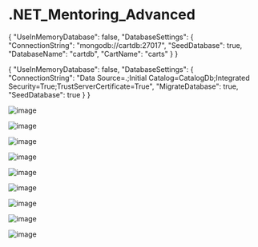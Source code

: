 # .NET_Mentoring_Advanced

{
  "UseInMemoryDatabase": false,
  "DatabaseSettings": {
    "ConnectionString": "mongodb://cartdb:27017",
    "SeedDatabase": true,
    "DatabaseName": "cartdb",
    "CartName": "carts"
  }
}

{
  "UseInMemoryDatabase": false,
  "DatabaseSettings": {
    "ConnectionString": "Data Source=.;Initial Catalog=CatalogDb;Integrated Security=True;TrustServerCertificate=True",
    "MigrateDatabase": true,
    "SeedDatabase": true
  }
}

![image](https://github.com/user-attachments/assets/5c147bb2-f857-4af3-a1b1-97e4e1c164fd)

![image](https://github.com/user-attachments/assets/1118e1e3-a4ee-4a32-a577-e8c429cfb6c6)

![image](https://github.com/user-attachments/assets/afe03e6b-eae9-49df-a6d5-470779806b6d)

![image](https://github.com/user-attachments/assets/079cd2d9-3a7f-44f0-a931-8c67004bebf8)

![image](https://github.com/user-attachments/assets/d09c3cc5-6434-441c-a223-adff0e1ebf6f)

![image](https://github.com/user-attachments/assets/815c93cd-4c4c-4981-ac18-6242d3a47826)

![image](https://github.com/user-attachments/assets/1b0c8398-31f4-45ed-80f5-04bd5cab566a)

![image](https://github.com/user-attachments/assets/d4c3ea91-9aca-4373-b36c-89da6e0f78c4)

![image](https://github.com/user-attachments/assets/8e86713e-9ed3-4ea9-8800-0a3fcce44132)
